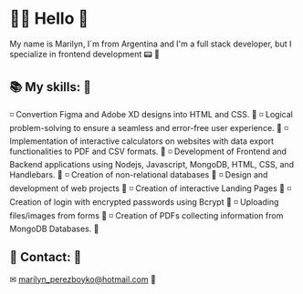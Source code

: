 # 👋🏼 Hello                                                                                                             🌺
My name is Marilyn, I´m from Argentina and I'm a full stack developer, but I specialize in frontend development 📟       🌺

## 📚 My skills:                                                                                                       🌺
◽ Convertion Figma and Adobe XD designs into HTML and CSS.                                                               🌺
◽ Logical problem-solving to ensure a seamless and error-free user experience.                                         🌺
◽ Implementation of interactive calculators on websites with data export functionalities to PDF and CSV formats.         🌺
◽ Development of Frontend and Backend applications using Nodejs, Javascript, MongoDB, HTML, CSS, and Handlebars.       🌺
◽ Creation of non-relational databases                                                                                   🌺
◽ Design and development of web projects                                                                               🌺
◽ Creation of interactive Landing Pages                                                                                  🌺
◽ Creation of login with encrypted passwords using Bcrypt                                                              🌺
◽ Uploading files/images from forms                                                                                      🌺
◽ Creation of PDFs collecting information from MongoDB Databases.                                                      🌺

## 📨 Contact:                                                                                                           🌺
✉ marilyn_perezboyko@hotmail.com                                                                                       🌺
